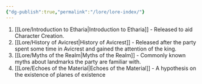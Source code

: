 ```yaml
---
{"dg-publish":true,"permalink":"/lore/lore-index/"}
---
```


1. [[Lore/Introduction to Etharia\|Introduction to Etharia]] - Released to aid Character Creation. 
2. [[Lore/History of Avicrest\|History of Avicrest]] - Released after the party spent some time in Avicrest and gained the attention of the king.
3. [[Lore/Myths of the Realm\|Myths of the Realm]] - Commonly known myths about landmarks the party are familiar with.
4. [[Lore/Echoes of the Material\|Echoes of the Material]] - A hypothesis on the existence of planes of existence